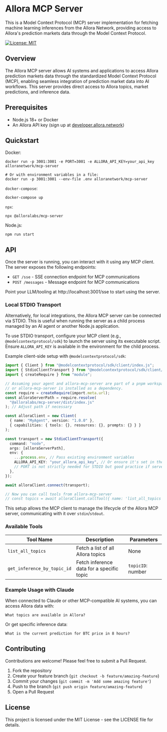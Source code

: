 # Allora MCP Server

This is a Model Context Protocol (MCP) server implementation for fetching machine learning inferences from the Allora Network, providing access to Allora's prediction markets data through the Model Context Protocol.

[![License: MIT](https://img.shields.io/badge/License-MIT-blue.svg)](https://opensource.org/licenses/MIT)

## Overview

The Allora MCP server allows AI systems and applications to access Allora prediction markets data through the standardized Model Context Protocol (MCP), enabling seamless integration of prediction market data into AI workflows. This server provides direct access to Allora topics, market predictions, and inference data.

## Prerequisites

- Node.js 18+ or Docker
- An Allora API key (sign up at [developer.allora.network](https://developer.allora.network))

## Quickstart

Docker:

```
docker run -p 3001:3001 -e PORT=3001 -e ALLORA_API_KEY=your_api_key alloranetwork/mcp-server

# Or with environment variables in a file:
docker run -p 3001:3001 --env-file .env alloranetwork/mcp-server
```

`docker-compose`:

```
docker-compose up
```

`npx`:

```
npx @alloralabs/mcp-server
```

Node.js:

```
npm run start
```

## API

Once the server is running, you can interact with it using any MCP client. The server exposes the following endpoints:

- `GET /sse` - SSE connection endpoint for MCP communications
- `POST /messages` - Message endpoint for MCP communications

Point your LLM/tooling at http://localhost:3001/sse to start using the server.

### Local STDIO Transport

Alternatively, for local integrations, the Allora MCP server can be connected via STDIO. This is useful when running the server as a child process managed by an AI agent or another Node.js application.

To use STDIO transport, configure your MCP client (e.g., `@modelcontextprotocol/sdk`) to launch the server using its executable script. Ensure `ALLORA_API_KEY` is available in the environment for the child process.

Example client-side setup with `@modelcontextprotocol/sdk`:

```typescript
import { Client } from "@modelcontextprotocol/sdk/client/index.js";
import { StdioClientTransport } from "@modelcontextprotocol/sdk/client/stdio.js";
import { createRequire } from "module";

// Assuming your agent and allora-mcp-server are part of a pnpm workspace
// or allora-mcp-server is installed as a dependency.
const require = createRequire(import.meta.url);
const alloraServerPath = require.resolve(
  "@alloralabs/mcp-server/dist/index.js"
); // Adjust path if necessary

const alloraClient = new Client(
  { name: "MyAgent", version: "1.0.0" },
  { capabilities: { tools: {}, resources: {}, prompts: {} } }
);

const transport = new StdioClientTransport({
  command: "node",
  args: [alloraServerPath],
  env: {
    ...process.env, // Pass existing environment variables
    ALLORA_API_KEY: "your_allora_api_key", // Or ensure it's set in the parent process.env
    // PORT is not strictly needed for STDIO but good practice if server reads it
  },
});

await alloraClient.connect(transport);

// Now you can call tools from allora-mcp-server
// const topics = await alloraClient.callTool({ name: 'list_all_topics' });
```

This setup allows the MCP client to manage the lifecycle of the Allora MCP server, communicating with it over `stdin`/`stdout`.

### Available Tools

| Tool Name                   | Description                               | Parameters        |
| --------------------------- | ----------------------------------------- | ----------------- |
| `list_all_topics`           | Fetch a list of all Allora topics         | None              |
| `get_inference_by_topic_id` | Fetch inference data for a specific topic | `topicID`: number |

### Example Usage with Claude

When connected to Claude or other MCP-compatible AI systems, you can access Allora data with:

```
What topics are available in Allora?
```

Or get specific inference data:

```
What is the current prediction for BTC price in 8 hours?
```

## Contributing

Contributions are welcome! Please feel free to submit a Pull Request.

1. Fork the repository
2. Create your feature branch (`git checkout -b feature/amazing-feature`)
3. Commit your changes (`git commit -m 'Add some amazing feature'`)
4. Push to the branch (`git push origin feature/amazing-feature`)
5. Open a Pull Request

## License

This project is licensed under the MIT License - see the LICENSE file for details.
